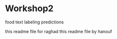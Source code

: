 # Workshop2
food text labeling predictions


this readme file for raghad
this readme file by hanouf
